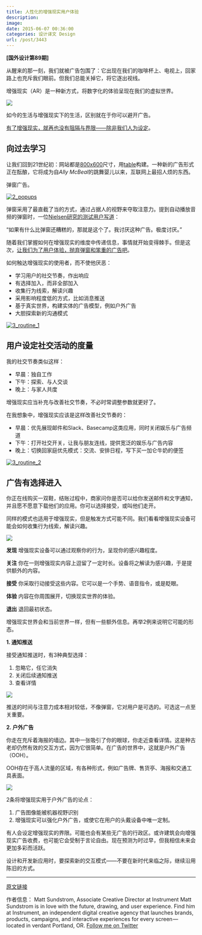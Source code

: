 ```yaml
---
title: 人性化的增强现实用户体验
description: 
image: 
date: 2015-06-07 00:36:00
categories: 设计译文 Design
url: /post/3443
---
```


**[国外设计第89期]**

从醒来的那一刻，我们就被广告包围了：它出现在我们的咖啡杯上、电视上，回家路上也充斥我们眼前。但我们总能关掉它，将它逐出视线。

增强现实（AR）是一种新方式，将数字化的体验呈现在我们的虚拟世界。

[![](https://cdn.victor42.work/posts/2015-06/06-07/1.png)](http://blog.invisionapp.com/wp-content/uploads/2015/06/1_AR.png "Designing humane augmented reality user experiences")

如今的生活与增强现实下的生活，区别就在于你可以避开广告。

[有了增强现实，就再也没有阻隔与界限——除非我们人为设定](https://twitter.com/intent/tweet?text=%22With+AR%2C+there%27s+no+such+thing+as+breaks+or+boundaries%E2%80%94unless+we+set+them%22+http%3A%2F%2Fblog.invisionapp.com%2Fdesigning-humane-augmented-reality-user-experiences%2F+via+%40InVisionApp)。

## 向过去学习

让我们回到21世纪初：网站都是[800x600](http://www.thefwa.com/site/roth-time)尺寸，用[table](http://www.w3schools.com/Html/html_tables.asp)构建。一种新的广告形式正在酝酿，它将成为自*Ally McBeal*的跳舞婴儿以来，互联网上最招人烦的东西。

弹窗广告。

[![2_popups](http://blog.invisionapp.com/wp-content/uploads/2015/06/2_popups.png?ver=1)](http://blog.invisionapp.com/wp-content/uploads/2015/06/2_popups.png "Designing humane augmented reality user experiences")

弹窗采用了最直截了当的方式，通过占据人的视野来夺取注意力。提到自动播放音频的弹窗时，一位[Nielsen研究的测试用户写道](http://www.nngroup.com/articles/most-hated-advertising-techniques/)：

“如果有什么比弹窗还糟糕的，那就是这个了。我讨厌这种广告。极度讨厌。”

随着我们掌握如何在增强现实的维度中传递信息，事情就开始变得棘手。但是这次，[让我们为了用户体验，抛弃弹窗和笨重的广告吧](https://twitter.com/intent/tweet?text=%22let%27s+ditch+pop-ups+and+clumsy+advertising+in+favor+of+great+user+experience%22+http%3A%2F%2Fblog.invisionapp.com%2Fdesigning-humane-augmented-reality-user-experiences%2F+via+%40InVisionApp)。

如何触达增强现实的使用者，而不使他厌恶：

* 学习用户的社交节奏，作出响应
* 有选择加入，而非全部加入
* 收集行为线索，解读兴趣
* 采用影响程度低的方式，比如消息推送
* 基于真实世界，构建实体的广告模型，例如户外广告
* 大胆探索新的沟通模式

[![3_routine_1](http://blog.invisionapp.com/wp-content/uploads/2015/06/3_routine_1.png?ver=1)](http://blog.invisionapp.com/wp-content/uploads/2015/06/3_routine_1.png "Designing humane augmented reality user experiences")

## 用户设定社交活动的度量

我的社交节奏类似这样：

* 早晨：独自工作
* 下午：探索、与人交谈
* 晚上：与家人共度

增强现实应当补充与改善社交节奏，不必时常调整参数就更好了。

在我想象中，增强现实应该是这样改善社交节奏的：

* 早晨：优先展现邮件和Slack、Basecamp这类应用，同时关闭娱乐与广告频道
* 下午：打开社交开关，让我与朋友连线，提供宽泛的娱乐与广告内容
* 晚上：切换回家庭优先模式：交流、安排日程，写下买一加仑牛奶的便签

[![3_routine_2](http://blog.invisionapp.com/wp-content/uploads/2015/06/3_routine_2.png?ver=1)](http://blog.invisionapp.com/wp-content/uploads/2015/06/3_routine_2.png "Designing humane augmented reality user experiences")

## 广告有选择进入

你正在线购买一双鞋，结账过程中，商家问你是否可以给你发送邮件和文字通知，并且愿不愿意下载他们的应用。你可以选择接受，或叫他们走开。

同样的模式也适用于增强现实，但是触发方式可能不同。我们看看增强现实设备可能会如何收集行为线索，解读兴趣。

[![](https://cdn.victor42.work/posts/2015-06/06-07/2.png)](http://blog.invisionapp.com/wp-content/uploads/2015/06/4_stages.png "Designing humane augmented reality user experiences")

**发现**
增强现实设备可以通过观察你的行为，呈现你的感兴趣程度。

**关注**
你在一则增强现实内容上逗留了一定时长。设备将之解读为感兴趣，于是提供额外的内容。

**接受**
你采取行动接受这些内容。它可以是一个手势、语音指令，或是眨眼。

**体验**
内容在你周围展开，切换现实世界的体验。

**退出**
退回最初状态。

增强现实世界会和当前世界一样，但有一些额外信息。再举2例来说明它可能的形态。

**1. 通知推送**

接受通知推送时，有3种典型选择：

1. 忽略它，任它消失
2. 关闭后续通知推送
3. 查看详情

[![](https://cdn.victor42.work/posts/2015-06/06-07/3.png)](http://blog.invisionapp.com/wp-content/uploads/2015/06/5_push_example.png "Designing humane augmented reality user experiences")

推送的时间与注意力成本相对较低，不像弹窗，它对用户是可选的。可选这一点至关重要。

**2. 户外广告**

你走在充斥着海报的墙边。其中一张吸引了你的眼球，你走近查看详情。这是种古老却仍然有效的交互方式，因为它很简单。在广告的世界中，这就是户外广告（OOH）。

OOH存在于高人流量的区域，有各种形式，例如广告牌、售货亭、海报和交通工具表面。

[![](https://cdn.victor42.work/posts/2015-06/06-07/4.png)](http://blog.invisionapp.com/wp-content/uploads/2015/06/6_ooh_example.png "Designing humane augmented reality user experiences")

2条将增强现实用于户外广告的论点：

1. 广告图像能被机器视野识别
2. 增强现实可以强化户外广告，或使它在用户的头戴设备中唯一定制。

有人会设定增强现实的界限。可能也会有某些无广告的行政区。或许建筑会向增强现实广告收费，也可能它会受制于言论自由。现在预测为时过早，但我相信未来会更加多彩而活跃。

设计和开发新应用时，要探索新的交互模式——不要在新时代来临之际，继续沿用陈旧的方式。

---

[原文链接](http://blog.invisionapp.com/designing-humane-augmented-reality-user-experiences/)

作者信息：
Matt Sundstrom, ‎Associate Creative Director at Instrument
Matt Sundstrom is in love with the future, drawing, and user experience. Find him at Instrument, an independent digital creative agency that launches brands, products, campaigns, and interactive experiences for every screen — located in verdant Portland, OR.
[Follow me on Twitter](http://twitter.com/mattink)
